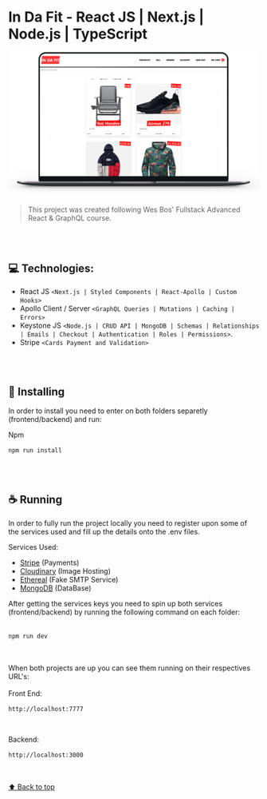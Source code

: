 # In Da Fit - React JS | Next.js | Node.js | TypeScript

<img src="project-mockup.png" alt="In Da Fit App - Mockup">

> This project was created following Wes Bos' Fullstack Advanced React & GraphQL course.

<br><br>
## 💻 Technologies:

* React JS `<Next.js | Styled Components | React-Apollo | Custom Hooks>`
* Apollo Client / Server `<GraphQL Queries | Mutations | Caching | Errors>`
* Keystone JS `<Node.js | CRUD API | MongoDB | Schemas | Relationships | Emails | Checkout | Authentication | Roles | Permissions>`.
* Stripe `<Cards Payment and Validation>`

<br><br>
## 🚀 Installing

In order to install you need to enter on both folders separetly (frontend/backend) and run:

Npm
```
npm run install
```
<br><br>
## ☕ Running
In order to fully run the project locally you need to register upon some of the services used and fill up the details onto the .env files.

Services Used:

* <a href="https://stripe.com/gb">Stripe</a> (Payments)
* <a href="https://cloudinary.com/">Cloudinary</a> (Image Hosting)
* <a href="https://ethereal.email/">Ethereal</a> (Fake SMTP Service)
* <a href="https://www.mongodb.com/cloud/atlas">MongoDB</a> (DataBase)

After getting the services keys you need to spin up both services (frontend/backend) by running the following command on each folder:
<br><br>
```
npm run dev
```
<br><br>
When both projects are up you can see them running on their respectives URL's:
<br><br>
Front End:
```
http://localhost:7777
```
<br>

Backend:
```
http://localhost:3000
```

<br><br>
[⬆ Back to top](#in-da-fit)<br>